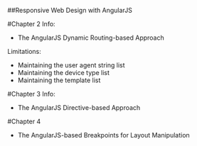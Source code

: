 ##Responsive Web Design with AngularJS

#Chapter 2
Info:
- The AngularJS Dynamic Routing-based Approach

Limitations:

- Maintaining the user agent string list
- Maintaining the device type list
- Maintaining the template list

#Chapter 3
Info:
- The AngularJS Directive-based Approach

#Chapter 4
- The AngularJS-based Breakpoints for Layout Manipulation
